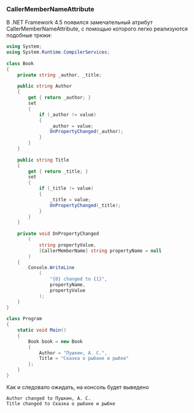 ﻿### CallerMemberNameAttribute

В .NET Framework 4.5 появился замечательный атрибут CallerMemberNameAttribute, с помощью которого легко реализуются подобные трюки:

```csharp
using System;
using System.Runtime.CompilerServices;
 
class Book
{
    private string _author, _title;
 
    public string Author
    {
        get { return _author; }
        set
        {
            if (_author != value)
            {
                _author = value;
                OnPropertyChanged(_author);
            }
        }
    }
 
    public string Title
    {
        get { return _title; }
        set
        {
            if (_title != value)
            {
                _title = value;
                OnPropertyChanged(_title);
            }
        }
    }
 
    private void OnPropertyChanged
        (
            string propertyValue,
            [CallerMemberName] string propertyName = null
        )
    {
        Console.WriteLine
            (
                "{0} changed to {1}",
                propertyName,
                propertyValue
            );
    }
}
 
class Program
{
    static void Main()
    {
        Book book = new Book
        {
            Author = "Пушкин, А. С.",
            Title = "Сказка о рыбаке и рыбке"
        };
    }
}
```
Как и следовало ожидать, на консоль будет выведено
```
Author changed to Пушкин, А. С.
Title changed to Сказка о рыбаке и рыбке
```
